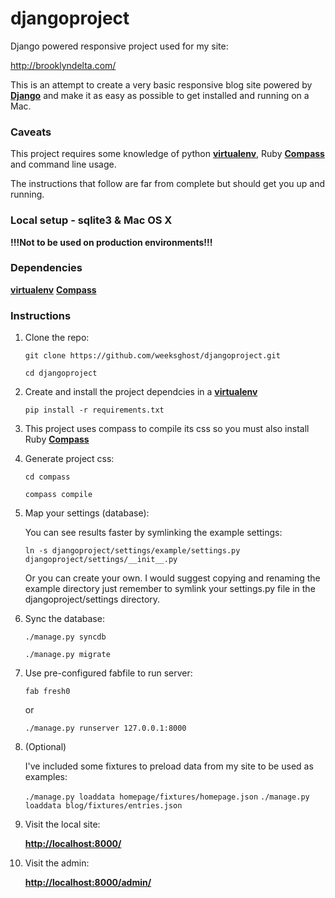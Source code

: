 # djangoproject

Django powered responsive project used for my site:

http://brooklyndelta.com/

This is an attempt to create a very basic responsive blog site powered by **[Django](https://www.djangoproject.com/)**
and make it as easy as possible to get installed and running on a Mac.

### Caveats

This project requires some knowledge of python **[virtualenv](http://www.virtualenv.org/en/latest/)**,
Ruby **[Compass](https://rubygems.org/gems/compass)** and command line usage.

The instructions that follow are far from complete but should get you up and running.

### Local setup - sqlite3 & Mac OS X
**!!!Not to be used on production environments!!!**

### Dependencies

**[virtualenv](http://www.virtualenv.org/en/latest/)**
**[Compass](https://rubygems.org/gems/compass)**

### Instructions

1. Clone the repo:

    `git clone https://github.com/weeksghost/djangoproject.git`

    `cd djangoproject`

2.  Create and install the project dependcies in a **[virtualenv](http://www.virtualenv.org/en/latest/virtualenv.html#installation)**

    `pip install -r requirements.txt`

3.  This project uses compass to compile its css so you must also install Ruby **[Compass](https://rubygems.org/gems/compass)**

4. Generate project css:

    `cd compass`

    `compass compile`

5. Map your settings (database):

    You can see results faster by symlinking the example settings:

    `ln -s djangoproject/settings/example/settings.py djangoproject/settings/__init__.py`

    Or you can create your own. I would suggest copying and renaming the example directory
    just remember to symlink your settings.py file in the djangoproject/settings directory.


6. Sync the database:

    `./manage.py syncdb`

    `./manage.py migrate`

7. Use pre-configured fabfile to run server:

    `fab fresh0`

    or

    `./manage.py runserver 127.0.0.1:8000`

8. (Optional)

    I've included some fixtures to preload data from my site to be used as examples:

    `./manage.py loaddata homepage/fixtures/homepage.json`
    `./manage.py loaddata blog/fixtures/entries.json`

9. Visit the local site:

    **[http://localhost:8000/](http://localhost:8000/)**

10. Visit the admin:

    **[http://localhost:8000/admin/](http://localhost:8000/admin/)**
